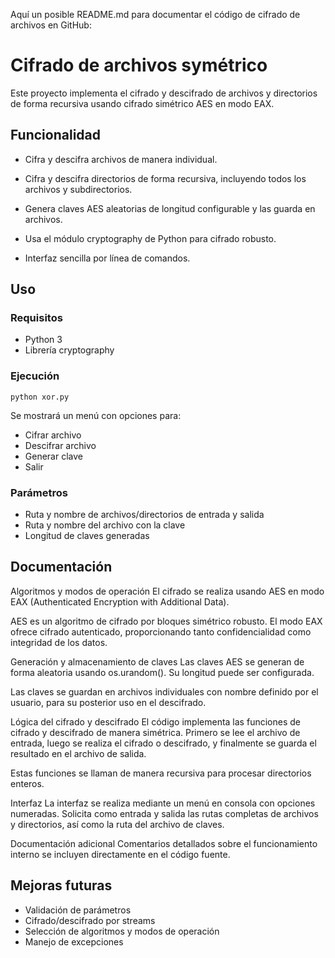 Aquí un posible README.md para documentar el código de cifrado de archivos en GitHub:

# Cifrado de archivos symétrico

Este proyecto implementa el cifrado y descifrado de archivos y directorios de forma recursiva usando cifrado simétrico AES en modo EAX.

## Funcionalidad

- Cifra y descifra archivos de manera individual.

- Cifra y descifra directorios de forma recursiva, incluyendo todos los archivos y subdirectorios. 

- Genera claves AES aleatorias de longitud configurable y las guarda en archivos.

- Usa el módulo cryptography de Python para cifrado robusto.

- Interfaz sencilla por línea de comandos.

## Uso

### Requisitos

- Python 3
- Librería cryptography

### Ejecución

```
python xor.py 
```

Se mostrará un menú con opciones para:

- Cifrar archivo
- Descifrar archivo 
- Generar clave
- Salir

### Parámetros

- Ruta y nombre de archivos/directorios de entrada y salida
- Ruta y nombre del archivo con la clave
- Longitud de claves generadas

## Documentación

Algoritmos y modos de operación
El cifrado se realiza usando AES en modo EAX (Authenticated Encryption with Additional Data).

AES es un algoritmo de cifrado por bloques simétrico robusto. El modo EAX ofrece cifrado autenticado, proporcionando tanto confidencialidad como integridad de los datos.

Generación y almacenamiento de claves
Las claves AES se generan de forma aleatoria usando os.urandom(). Su longitud puede ser configurada.

Las claves se guardan en archivos individuales con nombre definido por el usuario, para su posterior uso en el descifrado.

Lógica del cifrado y descifrado
El código implementa las funciones de cifrado y descifrado de manera simétrica. Primero se lee el archivo de entrada, luego se realiza el cifrado o descifrado, y finalmente se guarda el resultado en el archivo de salida.

Estas funciones se llaman de manera recursiva para procesar directorios enteros.

Interfaz
La interfaz se realiza mediante un menú en consola con opciones numeradas. Solicita como entrada y salida las rutas completas de archivos y directorios, así como la ruta del archivo de claves.

Documentación adicional
Comentarios detallados sobre el funcionamiento interno se incluyen directamente en el código fuente.

## Mejoras futuras

- Validación de parámetros
- Cifrado/descifrado por streams
- Selección de algoritmos y modos de operación
- Manejo de excepciones
